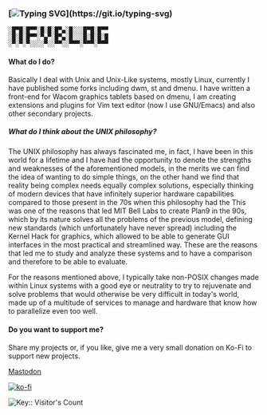 ### [![Typing SVG](https://readme-typing-svg.herokuapp.com?lines=Hello+There!!;Welcome+to+NFVblog!!)](https://git.io/typing-svg)
```
░█▀█░█▀▀░█░█░█▀▄░█░░░█▀█░█▀▀
░█░█░█▀▀░▀▄▀░█▀▄░█░░░█░█░█░█
░▀░▀░▀░░░░▀░░▀▀░░▀▀▀░▀▀▀░▀▀▀
```
#### What do I do?
Basically I deal with Unix and Unix-Like systems, mostly Linux, currently I have published some forks including dwm, st and dmenu. I have written a front-end for Wacom graphics tablets based on dmenu, I am creating extensions and plugins for Vim text editor (now I use GNU/Emacs) and also other secondary projects.

##### What do I think about the UNIX philosophy?
The UNIX philosophy has always fascinated me, in fact, I have been in this world for a lifetime and I have had the opportunity to denote the strengths and weaknesses of the aforementioned models, in the merits we can find the idea of wanting to do simple things, on the other hand we find that reality being complex needs equally complex solutions, especially thinking of modern devices that have infinitely superior hardware capabilities compared to those present in the 70s when this philosophy had the This was one of the reasons that led MIT Bell Labs to create Plan9 in the 90s, which by its nature solves all the problems of the previous model, defining new standards (which unfortunately have never spread) including the Kernel Hack for graphics, which allowed to be able to generate GUI interfaces in the most practical and streamlined way. These are the reasons that led me to study and analyze these systems and to have a comparison and therefore to be able to evaluate.

For the reasons mentioned above, I typically take non-POSIX changes made within Linux systems with a good eye or neutrality to try to rejuvenate and solve problems that would otherwise be very difficult in today's world, made up of a multitude of services to manage and hardware that know how to parallelize even too well.

#### Do you want to support me?
Share my projects or, if you like, give me a very small donation on Ko-Fi to support new projects.


<a rel="me" href="https://mastodon.cloud/@nfvblog">Mastodon</a>

[![ko-fi](https://ko-fi.com/img/githubbutton_sm.svg)](https://ko-fi.com/A0A3CDMP9)

<img src="https://profile-counter.deno.dev/:yourkey:/count.svg" alt="Key:: Visitor's Count" />
<!--
**NF02/nf02** is a ✨ _special_ ✨ repository because its `README.md` (this file) appears on your GitHub profile.

Here are some ideas to get you started:

- 🔭 I’m currently study on Mercatorum University

-->
